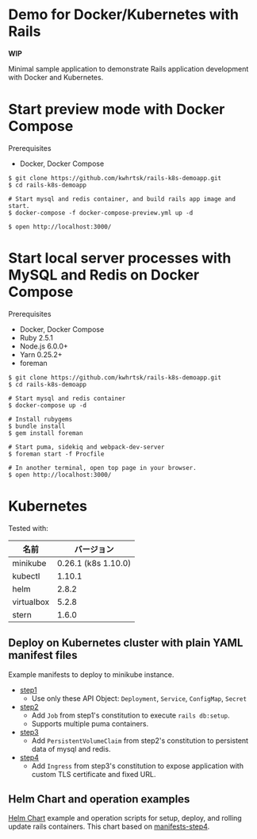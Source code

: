 Demo for Docker/Kubernetes with Rails
=====================================

**WIP**

Minimal sample application to demonstrate Rails application development with Docker and Kubernetes.

# Start preview mode with Docker Compose

Prerequisites

* Docker, Docker Compose

```
$ git clone https://github.com/kwhrtsk/rails-k8s-demoapp.git
$ cd rails-k8s-demoapp

# Start mysql and redis container, and build rails app image and start.
$ docker-compose -f docker-compose-preview.yml up -d

$ open http://localhost:3000/
```

# Start local server processes with MySQL and Redis on Docker Compose

Prerequisites

* Docker, Docker Compose
* Ruby 2.5.1
* Node.js 6.0.0+
* Yarn 0.25.2+
* foreman

```
$ git clone https://github.com/kwhrtsk/rails-k8s-demoapp.git
$ cd rails-k8s-demoapp

# Start mysql and redis container
$ docker-compose up -d

# Install rubygems
$ bundle install
$ gem install foreman

# Start puma, sidekiq and webpack-dev-server
$ foreman start -f Procfile
```

```
# In another terminal, open top page in your browser.
$ open http://localhost:3000/
```

# Kubernetes

Tested with:

| 名前         | バージョン            |
| ------------ | --------------------- |
| minikube     | 0.26.1 (k8s 1.10.0)   |
| kubectl      | 1.10.1                |
| helm         | 2.8.2                 |
| virtualbox   | 5.2.8                 |
| stern        | 1.6.0                 |

## Deploy on Kubernetes cluster with plain YAML manifest files

Example manifests to deploy to minikube instance.

* [step1](k8s/manifests-step1/)
  * Use only these API Object: `Deployment`, `Service`, `ConfigMap`, `Secret`
* [step2](k8s/manifests-step2/)
  * Add `Job` from step1's constitution to execute `rails db:setup`.
  * Supports multiple puma containers.
* [step3](k8s/manifests-step3/)
  * Add `PersistentVolumeClaim` from step2's constitution to persistent data of mysql and redis.
* [step4](k8s/manifests-step4/)
  * Add `Ingress` from step3's constitution to expose application with custom TLS certificate and fixed URL.

## Helm Chart and operation examples

[Helm Chart](k8s/chart/) example and operation scripts for setup, deploy, and rolling update rails containers.
This chart based on [manifests-step4](k8s/manifests-step4/).

